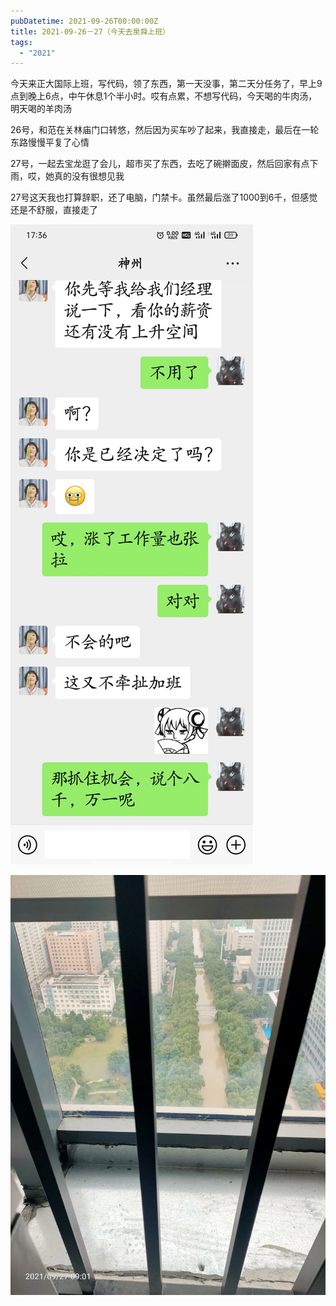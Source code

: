 ```yaml
---
pubDatetime: 2021-09-26T00:00:00Z
title: 2021-09-26－27（今天去泉舜上班）
tags:
  - "2021"
---
```


今天来正大国际上班，写代码，领了东西，第一天没事，第二天分任务了，早上9点到晚上6点，中午休息1个半小时。哎有点累，不想写代码，今天喝的牛肉汤，明天喝的羊肉汤

26号，和范在关林庙门口转悠，然后因为买车吵了起来，我直接走，最后在一轮东路慢慢平复了心情

27号，一起去宝龙逛了会儿，超市买了东西，去吃了碗擀面皮，然后回家有点下雨，哎，她真的没有很想见我

27号这天我也打算辞职，还了电脑，门禁卡。虽然最后涨了1000到6千，但感觉还是不舒服，直接走了

![](../../img/6904315-186e884021d63622.jpg)

![](../../img/6904315-1b67a3e594fd1290.jpg)
